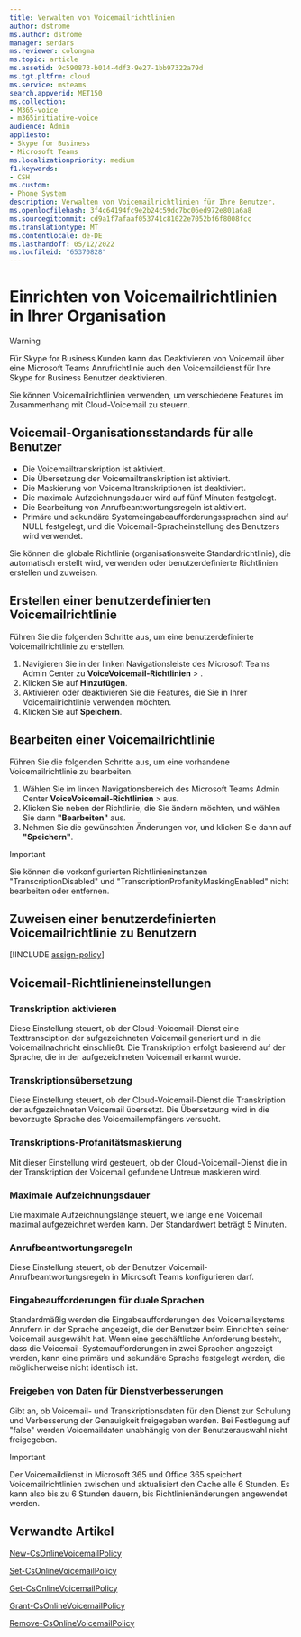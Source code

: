 ```yaml
---
title: Verwalten von Voicemailrichtlinien
author: dstrome
ms.author: dstrome
manager: serdars
ms.reviewer: colongma
ms.topic: article
ms.assetid: 9c590873-b014-4df3-9e27-1bb97322a79d
ms.tgt.pltfrm: cloud
ms.service: msteams
search.appverid: MET150
ms.collection:
- M365-voice
- m365initiative-voice
audience: Admin
appliesto:
- Skype for Business
- Microsoft Teams
ms.localizationpriority: medium
f1.keywords:
- CSH
ms.custom:
- Phone System
description: Verwalten von Voicemailrichtlinien für Ihre Benutzer.
ms.openlocfilehash: 3f4c64194fc9e2b24c59dc7bc06ed972e801a6a8
ms.sourcegitcommit: cd9a1f7afaaf053741c81022e7052bf6f8008fcc
ms.translationtype: MT
ms.contentlocale: de-DE
ms.lasthandoff: 05/12/2022
ms.locfileid: "65370828"
---
```

# <a name="setting-voicemail-policies-in-your-organization"></a>Einrichten von Voicemailrichtlinien in Ihrer Organisation

> [!WARNING]
> Für Skype for Business Kunden kann das Deaktivieren von Voicemail über eine Microsoft Teams Anrufrichtlinie auch den Voicemaildienst für Ihre Skype for Business Benutzer deaktivieren.

Sie können Voicemailrichtlinien verwenden, um verschiedene Features im Zusammenhang mit Cloud-Voicemail zu steuern.

## <a name="voicemail-organization-defaults-for-all-users"></a>Voicemail-Organisationsstandards für alle Benutzer
- Die Voicemailtranskription ist aktiviert.
- Die Übersetzung der Voicemailtranskription ist aktiviert.
- Die Maskierung von Voicemailtranskriptionen ist deaktiviert.
- Die maximale Aufzeichnungsdauer wird auf fünf Minuten festgelegt.
- Die Bearbeitung von Anrufbeantwortungsregeln ist aktiviert.
- Primäre und sekundäre Systemeingabeaufforderungssprachen sind auf NULL festgelegt, und die Voicemail-Spracheinstellung des Benutzers wird verwendet.

Sie können die globale Richtlinie (organisationsweite Standardrichtlinie), die automatisch erstellt wird, verwenden oder benutzerdefinierte Richtlinien erstellen und zuweisen.

## <a name="create-a-custom-voicemail-policy"></a>Erstellen einer benutzerdefinierten Voicemailrichtlinie

Führen Sie die folgenden Schritte aus, um eine benutzerdefinierte Voicemailrichtlinie zu erstellen.

1. Navigieren Sie in der linken Navigationsleiste des Microsoft Teams Admin Center zu **VoiceVoicemail-Richtlinien** > .
2. Klicken Sie auf **Hinzufügen**.
3. Aktivieren oder deaktivieren Sie die Features, die Sie in Ihrer Voicemailrichtlinie verwenden möchten.
4. Klicken Sie auf **Speichern**.

## <a name="edit-a-voicemail-policy"></a>Bearbeiten einer Voicemailrichtlinie

Führen Sie die folgenden Schritte aus, um eine vorhandene Voicemailrichtlinie zu bearbeiten.

1. Wählen Sie im linken Navigationsbereich des Microsoft Teams Admin Center **VoiceVoicemail-Richtlinien** >  aus.
2. Klicken Sie neben der Richtlinie, die Sie ändern möchten, und wählen Sie dann **"Bearbeiten"** aus.
3. Nehmen Sie die gewünschten Änderungen vor, und klicken Sie dann auf **"Speichern"**.

> [!IMPORTANT]
> Sie können die vorkonfigurierten Richtlinieninstanzen "TranscriptionDisabled" und "TranscriptionProfanityMaskingEnabled" nicht bearbeiten oder entfernen.


## <a name="assign-a-custom-voicemail-policy-to-users"></a>Zuweisen einer benutzerdefinierten Voicemailrichtlinie zu Benutzern

[!INCLUDE [assign-policy](includes/assign-policy.md)]

## <a name="voicemail-policy-settings"></a>Voicemail-Richtlinieneinstellungen
  
### <a name="enable-transcription"></a>Transkription aktivieren

Diese Einstellung steuert, ob der Cloud-Voicemail-Dienst eine Texttransciption der aufgezeichneten Voicemail generiert und in die Voicemailnachricht einschließt. Die Transkription erfolgt basierend auf der Sprache, die in der aufgezeichneten Voicemail erkannt wurde.

### <a name="transcription-translation"></a>Transkriptionsübersetzung

Diese Einstellung steuert, ob der Cloud-Voicemail-Dienst die Transkription der aufgezeichneten Voicemail übersetzt. Die Übersetzung wird in die bevorzugte Sprache des Voicemailempfängers versucht.

### <a name="transcription-profanity-masking"></a>Transkriptions-Profanitätsmaskierung

Mit dieser Einstellung wird gesteuert, ob der Cloud-Voicemail-Dienst die in der Transkription der Voicemail gefundene Untreue maskieren wird.

### <a name="maximum-recording-duration"></a>Maximale Aufzeichnungsdauer

Die maximale Aufzeichnungslänge steuert, wie lange eine Voicemail maximal aufgezeichnet werden kann. Der Standardwert beträgt 5 Minuten.

### <a name="call-answering-rules"></a>Anrufbeantwortungsregeln

Diese Einstellung steuert, ob der Benutzer Voicemail-Anrufbeantwortungsregeln in Microsoft Teams konfigurieren darf.

### <a name="dual-language-system-prompts"></a>Eingabeaufforderungen für duale Sprachen

Standardmäßig werden die Eingabeaufforderungen des Voicemailsystems Anrufern in der Sprache angezeigt, die der Benutzer beim Einrichten seiner Voicemail ausgewählt hat. Wenn eine geschäftliche Anforderung besteht, dass die Voicemail-Systemaufforderungen in zwei Sprachen angezeigt werden, kann eine primäre und sekundäre Sprache festgelegt werden, die möglicherweise nicht identisch ist.

### <a name="share-data-for-service-improvements"></a>Freigeben von Daten für Dienstverbesserungen

Gibt an, ob Voicemail- und Transkriptionsdaten für den Dienst zur Schulung und Verbesserung der Genauigkeit freigegeben werden. Bei Festlegung auf "false" werden Voicemaildaten unabhängig von der Benutzerauswahl nicht freigegeben.


> [!IMPORTANT]
> Der Voicemaildienst in Microsoft 365 und Office 365 speichert Voicemailrichtlinien zwischen und aktualisiert den Cache alle 6 Stunden. Es kann also bis zu 6 Stunden dauern, bis Richtlinienänderungen angewendet werden.

## <a name="related-articles"></a>Verwandte Artikel

[New-CsOnlineVoicemailPolicy](/powershell/module/skype/new-csonlinevoicemailpolicy)

[Set-CsOnlineVoicemailPolicy](/powershell/module/skype/set-csonlinevoicemailpolicy)

[Get-CsOnlineVoicemailPolicy](/powershell/module/skype/get-csonlinevoicemailpolicy)

[Grant-CsOnlineVoicemailPolicy](/powershell/module/skype/grant-csonlinevoicemailpolicy)

[Remove-CsOnlineVoicemailPolicy](/powershell/module/skype/remove-csonlinevoicemailpolicy)
